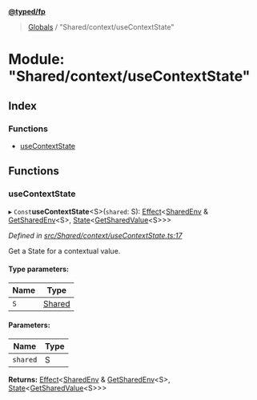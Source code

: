 **[@typed/fp](../README.md)**

> [Globals](../globals.md) / "Shared/context/useContextState"

# Module: "Shared/context/useContextState"

## Index

### Functions

* [useContextState](_shared_context_usecontextstate_.md#usecontextstate)

## Functions

### useContextState

▸ `Const`**useContextState**\<S>(`shared`: S): [Effect](_effect_effect_.effect.md)\<[SharedEnv](../interfaces/_shared_core_services_sharedenv_.sharedenv.md) & [GetSharedEnv](_shared_core_model_shared_.md#getsharedenv)\<S>, [State](_shared_state_state_.md#state)\<[GetSharedValue](_shared_core_model_shared_.md#getsharedvalue)\<S>>>

*Defined in [src/Shared/context/useContextState.ts:17](https://github.com/TylorS/typed-fp/blob/559f273/src/Shared/context/useContextState.ts#L17)*

Get a State for a contextual value.

#### Type parameters:

Name | Type |
------ | ------ |
`S` | [Shared](_shared_core_model_shared_.shared.md) |

#### Parameters:

Name | Type |
------ | ------ |
`shared` | S |

**Returns:** [Effect](_effect_effect_.effect.md)\<[SharedEnv](../interfaces/_shared_core_services_sharedenv_.sharedenv.md) & [GetSharedEnv](_shared_core_model_shared_.md#getsharedenv)\<S>, [State](_shared_state_state_.md#state)\<[GetSharedValue](_shared_core_model_shared_.md#getsharedvalue)\<S>>>
